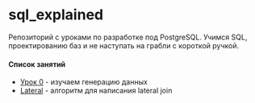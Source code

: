 # sql_explained

Репозиторий с уроками по разработке под PostgreSQL. Учимся SQL, проектированию баз и не наступать на грабли с короткой ручкой.
#### Список занятий
* [Урок 0](https://github.com/darthunix/sql_explained/blob/master/%D0%A3%D1%80%D0%BE%D0%BA%200.md) - изучаем генерацию данных
* [Lateral](https://github.com/darthunix/sql_explained/blob/master/Lateral.md) - алгоритм для написания lateral join

